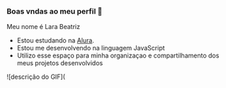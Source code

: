 ### Boas vndas ao meu perfil 🩵
Meu nome é Lara Beatriz
- Estou estudando na [Alura](https://cursos.alura.com.br/loginForm).
- Estou me desenvolvendo na linguagem JavaScript
- Utilizo esse espaço para minha organizaçao e compartilhamento dos meus projetos desenvolvidos

![descrição do GIF]([](https://www.google.com/url?sa=i&url=https%3A%2F%2Fmakeagif.com%2Fgif%2Fsatoru-gojos-hollow-purple-english-sub-1080p-jujutsu-kaisen-Aq70tt&psig=AOvVaw2FiL8C6FeJraZRoEHAmqr0&ust=1719323192719000&source=images&cd=vfe&opi=89978449&ved=0CA4QjRxqFwoTCOCa5JSw9IYDFQAAAAAdAAAAABAT)
